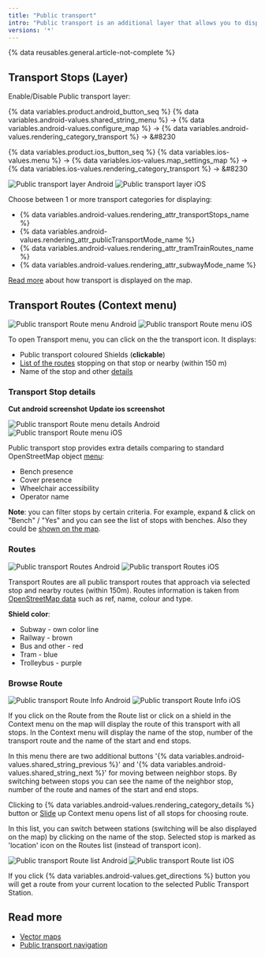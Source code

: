 ```yaml
---
title: "Public transport"
intro: "Public transport is an additional layer that allows you to display transport routes and stops on the map, to check detailed information about them and to navigate."
versions: '*'
---
```


{% data reusables.general.article-not-complete %}

## Transport Stops (Layer)

Enable/Disable Public transport layer:

{% data variables.product.android_button_seq %} {% data variables.android-values.shared_string_menu %} → {% data variables.android-values.configure_map %} → {% data variables.android-values.rendering_category_transport %} → &#8230

{% data variables.product.ios_button_seq %} {% data variables.ios-values.menu %} → {% data variables.ios-values.map_settings_map %} → {% data variables.ios-values.rendering_category_transport %} → &#8230

![Public transport layer Android](/assets/images/map/pt_layer_android.png) ![Public transport layer iOS](/assets/images/map/pt_layer_ios.png) 

Choose between 1 or more transport categories for displaying:
- {% data variables.android-values.rendering_attr_transportStops_name %}
- {% data variables.android-values.rendering_attr_publicTransportMode_name %}
- {% data variables.android-values.rendering_attr_tramTrainRoutes_name %}
- {% data variables.android-values.rendering_attr_subwayMode_name %}

[Read more](/osmand/map/vector-maps#transport) about how transport is displayed on the map.

## Transport Routes (Context menu)

![Public transport Route menu Android](/assets/images/map/pt_routemenu_android.png) ![Public transport Route menu iOS](/assets/images/map/pt_routemenu_ios.png)

To open Transport menu, you can click on the the transport icon. It displays:
- Public transport coloured Shields (**clickable**)
- [List of the routes](#routes) stopping on that stop or nearby (within 150 m)
- Name of the stop and other [details](#transport-stop-details)

### Transport Stop details

**Cut android screenshot** 
**Update ios screenshot** 

![Public transport Route menu details Android](/assets/images/map/pt_routemenu_details_android.png) ![Public transport Route menu iOS](/assets/images/map/pt_routemenu_details_ios.png)

Public transport stop provides extra details comparing to standard OpenStreetMap object [menu](/osmand/map/map-context-menu#details):
- Bench presence
- Cover presence
- Wheelchair accessibility
- Operator name

**Note**: you can filter stops by certain criteria. For example, expand & click on "Bench" / "Yes" and you can see the list of stops with benches. Also they could be [shown on the map](/osmand/map/point-layers-on-map#search-results-poi-on-the-map).


### Routes 

![Public transport Routes Android](/assets/images/map/pt_routes_android.png) ![Public transport Routes iOS](/assets/images/map/pt_routes_ios.png) 

Transport Routes are all public transport routes that approach via selected stop and nearby routes (within 150m). Routes information is taken from [OpenStreetMap data](https://wiki.openstreetmap.org/wiki/Public_transport) such as ref, name, colour and type.

**Shield color**:
- Subway - own color line 
- Railway - brown
- Bus and other - red
- Tram - blue
- Trolleybus - purple

### Browse Route

![Public transport Route Info Android](/assets/images/map/pt_route_info_android.png)  ![Public transport Route Info iOS](/assets/images/map/pt_route_info_ios.png) 

If you click on the Route from the Route list or click on a shield in the Context menu on the map will display the route of this transport with all stops. In the Context menu will display the name of the stop, number of the transport route and the name of the start and end stops.

In this menu there are two additional buttons '{% data variables.android-values.shared_string_previous %}' and '{% data variables.android-values.shared_string_next %}' for moving between neighbor stops. By switching between stops you can see the name of the neighbor stop, number of the route and names of the start and end stops.


Clicking to {% data variables.android-values.rendering_category_details %} button or [Slide](/osmand/map/interact-with-map#gestures) up Context menu opens list of all stops for choosing route.

In this list, you can switch between stations (switching will be also displayed on the map) by clicking on the name of the stop. Selected stop is marked as 'location' icon on the Routes list (instead of transport icon).

![Public transport Route list Android](/assets/images/map/pt_route_list_android.png) ![Public transport Route list iOS](/assets/images/map/pt_route_list_ios.png) 

If you click {% data variables.android-values.get_directions %} button you will get a route from your current location to the selected Public Transport Station.

## Read more

- [Vector maps](osmand/map/vector-maps) 
- [Public transport navigation](/osmand/navigation/public-transport-navigation)
  

